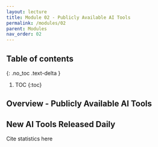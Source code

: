 ```yaml
---
layout: lecture
title: Module 02 - Publicly Available AI Tools
permalink: /modules/02
parent: Modules
nav_order: 02
---
```


## Table of contents
{: .no_toc .text-delta }

1. TOC
{:toc}

## Overview - Publicly Available AI Tools


## New AI Tools Released Daily
Cite statistics here
